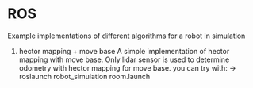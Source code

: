 # ROS
Example implementations of different algorithms for a robot in simulation

1) hector mapping + move base
   A simple implementation of hector mapping with move base. Only lidar sensor is used to determine odometry with hector mapping for move base. you can try with:
     -> roslaunch robot_simulation room.launch
    
